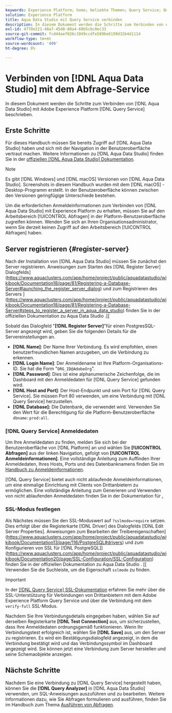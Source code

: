 ```yaml
---
keywords: Experience Platform; home; beliebte Themen; Query Service; Query Service; Aqua Data Studio; Aqua Data Studio; Verbindung mit Query Service;
solution: Experience Platform
title: Aqua Data Studio mit Query Service verbinden
description: In diesem Dokument werden die Schritte zum Verbinden von Aqua Data Studio mit Query Service von Adobe Experience Platform erläutert.
exl-id: 4770e221-48a7-45d8-80a4-60b5cbc0ec33
source-git-commit: fcd44aef026c1049ccdfe5896e6199d32b4d1114
workflow-type: tm+mt
source-wordcount: '499'
ht-degree: 8%

---
```


# Verbinden von [!DNL Aqua Data Studio] mit dem Abfrage-Service

In diesem Dokument werden die Schritte zum Verbinden von [!DNL Aqua Data Studio] mit Adobe Experience Platform [!DNL Query Service] beschrieben.

## Erste Schritte

Für dieses Handbuch müssen Sie bereits Zugriff auf [!DNL Aqua Data Studio] haben und sich mit der Navigation in der Benutzeroberfläche vertraut machen. Weitere Informationen zu [!DNL Aqua Data Studio] finden Sie in der [offiziellen [!DNL Aqua Data Studio] Dokumentation](https://www.aquaclusters.com/app/home/project/public/aquadatastudio/wikibook/Documentation21.1/page/0/Aqua-Data-Studio-21-1).

>[!NOTE]
>
>Es gibt [!DNL Windows] und [!DNL macOS] Versionen von [!DNL Aqua Data Studio]. Screenshots in diesem Handbuch wurden mit dem [!DNL macOS] -Desktop-Programm erstellt. In der Benutzeroberfläche können zwischen den Versionen geringfügige Unterschiede bestehen.

Um die erforderlichen Anmeldeinformationen zum Verbinden von [!DNL Aqua Data Studio] mit Experience Platform zu erhalten, müssen Sie auf den Arbeitsbereich [!UICONTROL Abfragen] in der Platform-Benutzeroberfläche zugreifen können. Wenden Sie sich an Ihren Organisationsadministrator, wenn Sie derzeit keinen Zugriff auf den Arbeitsbereich [!UICONTROL Abfragen] haben.

## Server registrieren {#register-server}

Nach der Installation von [!DNL Aqua Data Studio] müssen Sie zunächst den Server registrieren. Anweisungen zum Starten des  [!DNL Register Server] Dialogfelds](https://www.aquaclusters.com/app/home/project/public/aquadatastudio/wikibook/Documentation18/page/81/Registering-a-Database-Server#launching_the_register_server_dialog) und zum Registrieren des Servers ](https://www.aquaclusters.com/app/home/project/public/aquadatastudio/wikibook/Documentation18/page/81/Registering-a-Database-Server#steps_to_register_a_server_in_aqua_data_studio) finden Sie in der offiziellen Dokumentation zu Aqua Data Studio .[[

Sobald das Dialogfeld &quot;**[!DNL Register Server]**&quot;für einen PostgresSQL-Server angezeigt wird, geben Sie die folgenden Details für die Servereinstellungen an.

- **[!DNL Name]**: Der Name Ihrer Verbindung. Es wird empfohlen, einen benutzerfreundlichen Namen anzugeben, um die Verbindung zu erkennen.
- **[!DNL Login Name]**: Der Anmeldename ist Ihre Platform-Organisations-ID. Sie hat die Form &quot;`ORG_ID@AdobeOrg`&quot;.
- **[!DNL Password]**: Dies ist eine alphanumerische Zeichenfolge, die im Dashboard mit den Anmeldedaten für [!DNL Query Service] gefunden wird.
- **[!DNL Host and Port]**: Der Host-Endpunkt und sein Port für [!DNL Query Service]. Sie müssen Port 80 verwenden, um eine Verbindung mit [!DNL Query Service] herzustellen.
- **[!DNL Database]:** Die Datenbank, die verwendet wird. Verwenden Sie den Wert für die Berechtigung für die Platform-Benutzeroberfläche `dbname`: `prod:all`.

### [!DNL Query Service] Anmeldedaten

Um Ihre Anmeldedaten zu finden, melden Sie sich bei der Benutzeroberfläche von [!DNL Platform] an und wählen Sie **[!UICONTROL Abfragen]** aus der linken Navigation, gefolgt von **[!UICONTROL Anmeldeinformationen]**. Eine vollständige Anleitung zum Auffinden Ihrer Anmeldedaten, Ihres Hosts, Ports und des Datenbanknamens finden Sie im [Handbuch zu Anmeldeinformationen](../ui/credentials.md).

[!DNL Query Service] bietet auch nicht ablaufende Anmeldeinformationen, um eine einmalige Einrichtung mit Clients von Drittanbietern zu ermöglichen. Eine vollständige Anleitung zum Generieren und Verwenden von nicht ablaufenden Anmeldedaten finden Sie in der Dokumentation für [.](../ui/credentials.md#non-expiring-credentials)

### SSL-Modus festlegen

Als Nächstes müssen Sie den SSL-Moduswert auf `?sslmode=require` setzen. Dies erfolgt über die Registerkarte [!DNL Driver] des Dialogfelds [!DNL Edit Server Properties]. Anweisungen zum Bearbeiten der Treibereigenschaften](https://www.aquaclusters.com/app/home/project/public/aquadatastudio/wikibook/Documentation13/page/116/PostgreSQL#drivers) und zum Konfigurieren von SSL für  [!DNL PostgreSQL]](https://www.aquaclusters.com/app/home/project/public/aquadatastudio/wikibook/Documentation20/page/SSL-Configuration/SSL-Configuration) finden Sie in der offiziellen Dokumentation zu Aqua Data Studio . [[ Verwenden Sie die Suchleiste, um die Eigenschaft `sslmode` zu finden.

>[!IMPORTANT]
>
>In der [[!DNL Query Service] SSL-Dokumentation](./ssl-modes.md) erfahren Sie mehr über die SSL-Unterstützung für Verbindungen von Drittanbietern mit dem Adobe Experience Platform Query Service und über die Verbindung mit dem `verify-full` SSL-Modus.

Nachdem Sie Ihre Verbindungsdetails eingegeben haben, wählen Sie auf derselben Registerkarte **[!DNL Test Connection]** aus, um sicherzustellen, dass Ihre Anmeldedaten ordnungsgemäß funktionieren. Wenn Ihr Verbindungstest erfolgreich ist, wählen Sie **[!DNL Save]** aus, um den Server zu registrieren. Es wird ein Bestätigungsdialogfeld angezeigt, in dem die Verbindung bestätigt wird und das Verbindungssymbol im Dashboard angezeigt wird. Sie können jetzt eine Verbindung zum Server herstellen und seine Schemaobjekte anzeigen.

## Nächste Schritte

Nachdem Sie eine Verbindung zu [!DNL Query Service] hergestellt haben, können Sie die **[!DNL Query Analyzer]** in [!DNL Aqua Data Studio] verwenden, um SQL-Anweisungen auszuführen und zu bearbeiten. Weitere Informationen dazu, wie Sie Abfragen formulieren und ausführen, finden Sie im Handbuch zum Thema [Ausführen von Abfragen](../best-practices/writing-queries.md).
